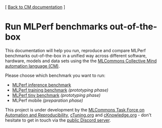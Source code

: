 [ [Back to CM documentation](../README.md) ]

# Run MLPerf benchmarks out-of-the-box

This documentation will help you run, reproduce and compare MLPerf benchmarks out-of-the-box 
in a unified way across different software, hardware, models and data sets using 
the the [MLCommons Collective Mind automation language (CM)](https://doi.org/10.5281/zenodo.8105339).

Please choose which benchmark you want to run:
* [MLPerf inference benchmark](inference/README.md)
* [MLPerf training benchmark](../tutorials/reproduce-mlperf-training.md) *(prototyping phase)*
* [MLPerf tiny benchmark](../tutorials/reproduce-mlperf-tiny.md) *(prototyping phase)*
* MLPerf mobile *(preparation phase)*

This project is under development by the [MLCommons Task Force on Automation and Reproducibility](../taskforce.md),
[cTuning.org](https://cTuning.org) and [cKnowledge.org](https://cKnowledge.org) - don't hesitate to get in touch 
via the [public Discord server](https://discord.gg/JjWNWXKxwT).

